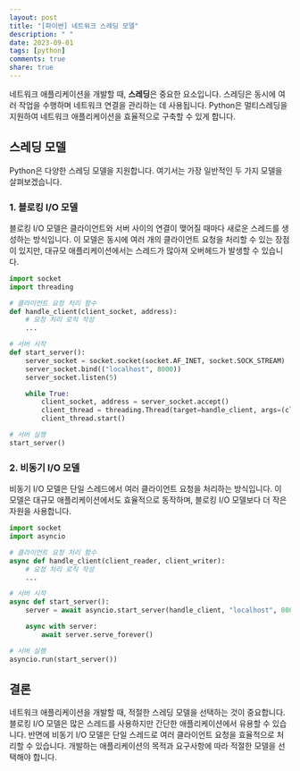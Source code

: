 ```yaml
---
layout: post
title: "[파이썬] 네트워크 스레딩 모델"
description: " "
date: 2023-09-01
tags: [python]
comments: true
share: true
---
```


네트워크 애플리케이션을 개발할 때, **스레딩**은 중요한 요소입니다. 스레딩은 동시에 여러 작업을 수행하며 네트워크 연결을 관리하는 데 사용됩니다. Python은 멀티스레딩을 지원하여 네트워크 애플리케이션을 효율적으로 구축할 수 있게 합니다.

## 스레딩 모델

Python은 다양한 스레딩 모델을 지원합니다. 여기서는 가장 일반적인 두 가지 모델을 살펴보겠습니다.

### 1. 블로킹 I/O 모델

블로킹 I/O 모델은 클라이언트와 서버 사이의 연결이 맺어질 때마다 새로운 스레드를 생성하는 방식입니다. 이 모델은 동시에 여러 개의 클라이언트 요청을 처리할 수 있는 장점이 있지만, 대규모 애플리케이션에서는 스레드가 많아져 오버헤드가 발생할 수 있습니다.

```python
import socket
import threading

# 클라이언트 요청 처리 함수
def handle_client(client_socket, address):
    # 요청 처리 로직 작성
    ...

# 서버 시작
def start_server():
    server_socket = socket.socket(socket.AF_INET, socket.SOCK_STREAM)
    server_socket.bind(("localhost", 8000))
    server_socket.listen(5)

    while True:
        client_socket, address = server_socket.accept()
        client_thread = threading.Thread(target=handle_client, args=(client_socket, address))
        client_thread.start()

# 서버 실행
start_server()
```

### 2. 비동기 I/O 모델

비동기 I/O 모델은 단일 스레드에서 여러 클라이언트 요청을 처리하는 방식입니다. 이 모델은 대규모 애플리케이션에서도 효율적으로 동작하며, 블로킹 I/O 모델보다 더 작은 자원을 사용합니다.

```python
import socket
import asyncio

# 클라이언트 요청 처리 함수
async def handle_client(client_reader, client_writer):
    # 요청 처리 로직 작성
    ...

# 서버 시작
async def start_server():
    server = await asyncio.start_server(handle_client, "localhost", 8000)

    async with server:
        await server.serve_forever()

# 서버 실행
asyncio.run(start_server())
```

## 결론

네트워크 애플리케이션을 개발할 때, 적절한 스레딩 모델을 선택하는 것이 중요합니다. 블로킹 I/O 모델은 많은 스레드를 사용하지만 간단한 애플리케이션에서 유용할 수 있습니다. 반면에 비동기 I/O 모델은 단일 스레드로 여러 클라이언트 요청을 효율적으로 처리할 수 있습니다. 개발하는 애플리케이션의 목적과 요구사항에 따라 적절한 모델을 선택해야 합니다.